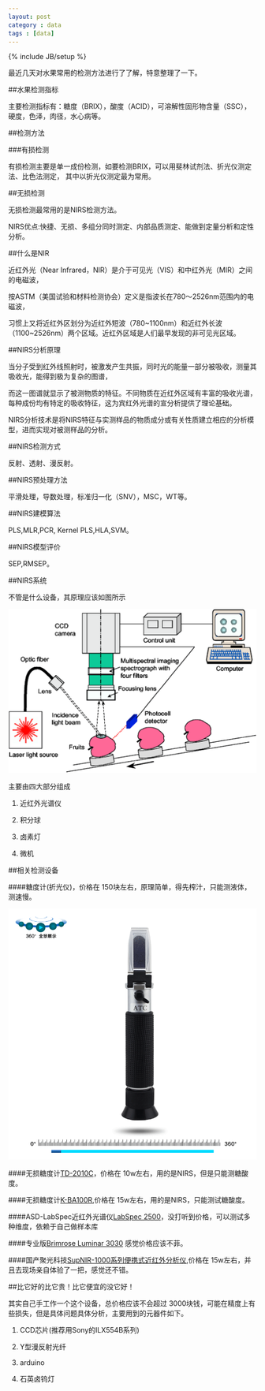 ```yaml
---
layout: post
category : data 
tags : [data]
---
```

{% include JB/setup %}

最近几天对水果常用的检测方法进行了了解，特意整理了一下。


##水果检测指标

主要检测指标有：糖度（BRIX），酸度（ACID），可溶解性固形物含量（SSC），硬度，色泽，肉径，水心病等。


##检测方法

###有损检测

有损检测主要是单一成份检测，如要检测BRIX，可以用斐林试剂法、折光仪测定法、比色法测定， 其中以折光仪测定最为常用。



##无损检测

无损检测最常用的是NIRS检测方法。

NIRS优点:快捷、无损、多组分同时测定、内部品质测定、能做到定量分析和定性分析。


##什么是NIR

近红外光（Near Infrared，NIR）是介于可见光（ⅥS）和中红外光（MIR）之间的电磁波，

按ASTM（美国试验和材料检测协会）定义是指波长在780～2526nm范围内的电磁波，

习惯上又将近红外区划分为近红外短波（780~1100nm）和近红外长波（1100~2526nm）两个区域。近红外区域是人们最早发现的非可见光区域。



##NIRS分析原理

当分子受到红外线照射时，被激发产生共振，同时光的能量一部分被吸收，测量其吸收光，能得到极为复杂的图谱，

而这一图谱就显示了被测物质的特征。不同物质在近红外区域有丰富的吸收光谱，每种成份均有特定的吸收特征，这为宾红外光谱的宣分析提供了理论基础。

NIRS分析技术是将NIRS特征与实测样品的物质成分或有关性质建立相应的分析模型，进而实现对被测样品的分析。



##NIRS检测方式

反射、透射、漫反射。

##NIRS预处理方法

平滑处理，导数处理，标准归一化（SNV），MSC，WT等。

##NIRS建模算法

PLS,MLR,PCR, Kernel PLS,HLA,SVM。

##NIRS模型评价

SEP,RMSEP。


##NIRS系统

不管是什么设备，其原理应该如图所示

<img src="/assets/images/nirs.png" />


主要由四大部分组成

1. 近红外光谱仪

2. 积分球 

3. 卤素灯

4. 微机



##相关检测设备

####糖度计(折光仪)，价格在 150块左右，原理简单，得先榨汁，只能测液体，测速慢。


<img src="/assets/images/tangduji.gif" />



####无损糖度计[TD-2010C](http://www.towagp.co.jp/amamir_english.html 'http://www.towagp.co.jp/amamir_english.html')，价格在 10w左右，用的是NIRS，但是只能测糖酸度。




####无损糖度计[K-BA100R](http://www.top17.net/product/2259.html 'http://www.top17.net/product/2259.html'),价格在 15w左右，用的是NIRS，只能测试糖酸度。


####ASD-LabSpec近红外光谱仪[LabSpec 2500](http://www.asdi.com/products/labspec 'http://www.asdi.com/products/labspec')，没打听到价格，可以测试多种维度，依赖于自己做样本库


####专业版[Brimrose Luminar 3030](http://www.brimrose.com/cn/products/nir_mir_spectrometers/sort_by_industry/agricultural.html 'http://www.brimrose.com/cn/products/nir_mir_spectrometers/sort_by_industry/agricultural.html') 感觉价格应该不菲。


####国产聚光科技[SupNIR-1000系列便携式近红外分析仪](http://www.fpi-inc.com/products_info.php?98/15 'http://www.fpi-inc.com/products_info.php?98/15'),价格在 15w左右，并且去现场亲自体验了一把，感觉还不错。





##比它好的比它贵！比它便宜的没它好！

其实自己手工作一个这个设备，总价格应该不会超过 3000块钱，可能在精度上有些损失，但是具体问题具体分析，主要用到的元器件如下。

1. CCD芯片(推荐用Sony的ILX554B系列)

2. Y型漫反射光纤

3. arduino

4. 石英卤钨灯










